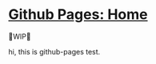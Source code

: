 # [Github Pages: Home](https://masa0902dev.github.io/miwa-research-blog)

🚧WIP🚧

hi, this is github-pages test.


